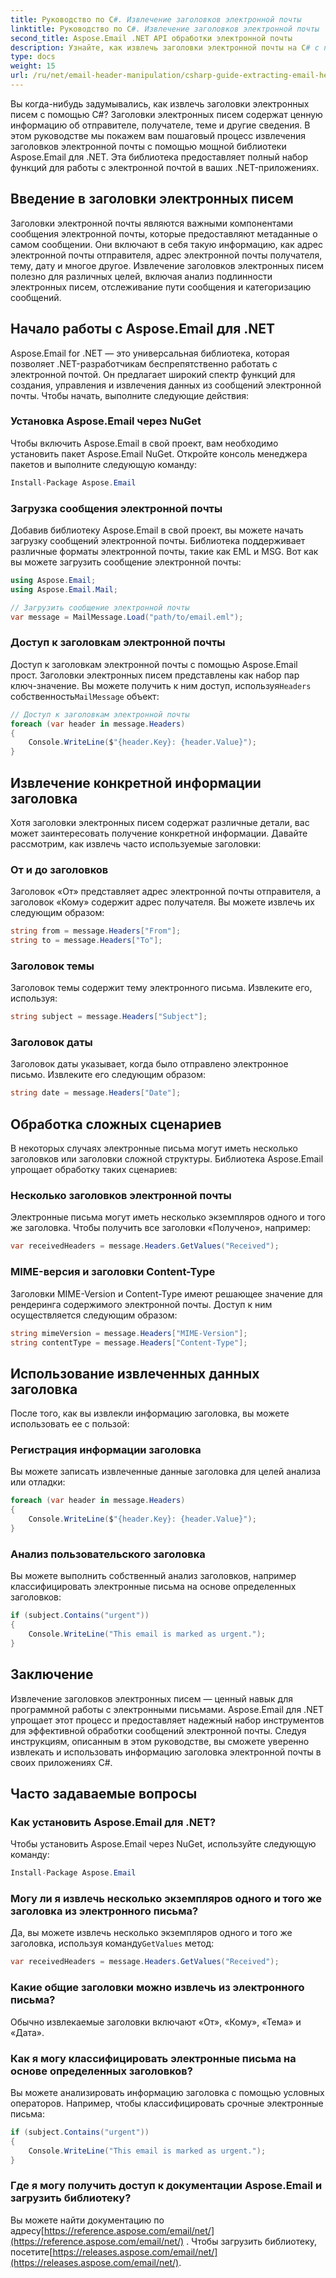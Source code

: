 ```yaml
---
title: Руководство по C#. Извлечение заголовков электронной почты
linktitle: Руководство по C#. Извлечение заголовков электронной почты
second_title: Aspose.Email .NET API обработки электронной почты
description: Узнайте, как извлечь заголовки электронной почты на C# с помощью Aspose.Email для .NET. Пошаговое руководство с исходным кодом для эффективного анализа электронной почты.
type: docs
weight: 15
url: /ru/net/email-header-manipulation/csharp-guide-extracting-email-headers/
---
```


Вы когда-нибудь задумывались, как извлечь заголовки электронных писем с помощью C#? Заголовки электронных писем содержат ценную информацию об отправителе, получателе, теме и другие сведения. В этом руководстве мы покажем вам пошаговый процесс извлечения заголовков электронной почты с помощью мощной библиотеки Aspose.Email для .NET. Эта библиотека предоставляет полный набор функций для работы с электронной почтой в ваших .NET-приложениях.

## Введение в заголовки электронных писем

Заголовки электронной почты являются важными компонентами сообщения электронной почты, которые предоставляют метаданные о самом сообщении. Они включают в себя такую информацию, как адрес электронной почты отправителя, адрес электронной почты получателя, тему, дату и многое другое. Извлечение заголовков электронных писем полезно для различных целей, включая анализ подлинности электронных писем, отслеживание пути сообщения и категоризацию сообщений.

## Начало работы с Aspose.Email для .NET

Aspose.Email for .NET — это универсальная библиотека, которая позволяет .NET-разработчикам беспрепятственно работать с электронной почтой. Он предлагает широкий спектр функций для создания, управления и извлечения данных из сообщений электронной почты. Чтобы начать, выполните следующие действия:

### Установка Aspose.Email через NuGet

Чтобы включить Aspose.Email в свой проект, вам необходимо установить пакет Aspose.Email NuGet. Откройте консоль менеджера пакетов и выполните следующую команду:

```csharp
Install-Package Aspose.Email
```

### Загрузка сообщения электронной почты

Добавив библиотеку Aspose.Email в свой проект, вы можете начать загрузку сообщений электронной почты. Библиотека поддерживает различные форматы электронной почты, такие как EML и MSG. Вот как вы можете загрузить сообщение электронной почты:

```csharp
using Aspose.Email;
using Aspose.Email.Mail;

// Загрузить сообщение электронной почты
var message = MailMessage.Load("path/to/email.eml");
```

### Доступ к заголовкам электронной почты

 Доступ к заголовкам электронной почты с помощью Aspose.Email прост. Заголовки электронных писем представлены как набор пар ключ-значение. Вы можете получить к ним доступ, используя`Headers` собственность`MailMessage` объект:

```csharp
// Доступ к заголовкам электронной почты
foreach (var header in message.Headers)
{
    Console.WriteLine($"{header.Key}: {header.Value}");
}
```

## Извлечение конкретной информации заголовка

Хотя заголовки электронных писем содержат различные детали, вас может заинтересовать получение конкретной информации. Давайте рассмотрим, как извлечь часто используемые заголовки:

### От и до заголовков

Заголовок «От» представляет адрес электронной почты отправителя, а заголовок «Кому» содержит адрес получателя. Вы можете извлечь их следующим образом:

```csharp
string from = message.Headers["From"];
string to = message.Headers["To"];
```

### Заголовок темы

Заголовок темы содержит тему электронного письма. Извлеките его, используя:

```csharp
string subject = message.Headers["Subject"];
```

### Заголовок даты

Заголовок даты указывает, когда было отправлено электронное письмо. Извлеките его следующим образом:

```csharp
string date = message.Headers["Date"];
```

## Обработка сложных сценариев

В некоторых случаях электронные письма могут иметь несколько заголовков или заголовки сложной структуры. Библиотека Aspose.Email упрощает обработку таких сценариев:

### Несколько заголовков электронной почты

Электронные письма могут иметь несколько экземпляров одного и того же заголовка. Чтобы получить все заголовки «Получено», например:

```csharp
var receivedHeaders = message.Headers.GetValues("Received");
```

### MIME-версия и заголовки Content-Type

Заголовки MIME-Version и Content-Type имеют решающее значение для рендеринга содержимого электронной почты. Доступ к ним осуществляется следующим образом:

```csharp
string mimeVersion = message.Headers["MIME-Version"];
string contentType = message.Headers["Content-Type"];
```

## Использование извлеченных данных заголовка

После того, как вы извлекли информацию заголовка, вы можете использовать ее с пользой:

### Регистрация информации заголовка

Вы можете записать извлеченные данные заголовка для целей анализа или отладки:

```csharp
foreach (var header in message.Headers)
{
    Console.WriteLine($"{header.Key}: {header.Value}");
}
```

### Анализ пользовательского заголовка

Вы можете выполнить собственный анализ заголовков, например классифицировать электронные письма на основе определенных заголовков:

```csharp
if (subject.Contains("urgent"))
{
    Console.WriteLine("This email is marked as urgent.");
}
```

## Заключение

Извлечение заголовков электронных писем — ценный навык для программной работы с электронными письмами. Aspose.Email для .NET упрощает этот процесс и предоставляет надежный набор инструментов для эффективной обработки сообщений электронной почты. Следуя инструкциям, описанным в этом руководстве, вы сможете уверенно извлекать и использовать информацию заголовка электронной почты в своих приложениях C#.

## Часто задаваемые вопросы

### Как установить Aspose.Email для .NET?

Чтобы установить Aspose.Email через NuGet, используйте следующую команду:
```csharp
Install-Package Aspose.Email
```

### Могу ли я извлечь несколько экземпляров одного и того же заголовка из электронного письма?

Да, вы можете извлечь несколько экземпляров одного и того же заголовка, используя команду`GetValues` метод:
```csharp
var receivedHeaders = message.Headers.GetValues("Received");
```

### Какие общие заголовки можно извлечь из электронного письма?

Обычно извлекаемые заголовки включают «От», «Кому», «Тема» и «Дата».

### Как я могу классифицировать электронные письма на основе определенных заголовков?

Вы можете анализировать информацию заголовка с помощью условных операторов. Например, чтобы классифицировать срочные электронные письма:
```csharp
if (subject.Contains("urgent"))
{
    Console.WriteLine("This email is marked as urgent.");
}
```

### Где я могу получить доступ к документации Aspose.Email и загрузить библиотеку?

 Вы можете найти документацию по адресу[https://reference.aspose.com/email/net/](https://reference.aspose.com/email/net/) . Чтобы загрузить библиотеку, посетите[https://releases.aspose.com/email/net/](https://releases.aspose.com/email/net/).